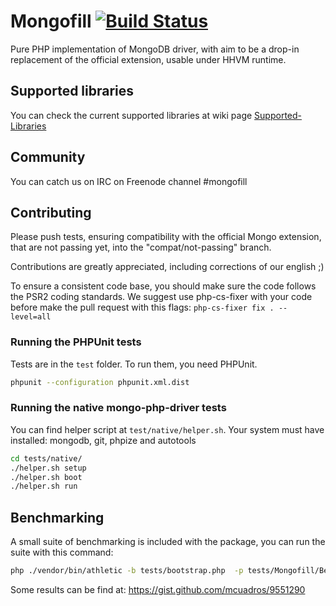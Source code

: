 Mongofill [![Build Status](https://secure.travis-ci.org/mongofill/mongofill.png)](http://travis-ci.org/mongofill/mongofill)
=========

Pure PHP implementation of MongoDB driver, with aim to be a drop-in
replacement of the official extension, usable under HHVM runtime.


Supported libraries
-------------------

You can check the current supported libraries at wiki page [Supported-Libraries](https://github.com/koubas/mongofill/wiki/Supported-Libraries)


Community
---------

You can catch us on IRC on Freenode channel #mongofill


Contributing
---------

Please push tests, ensuring compatibility with the official Mongo extension,
that are not passing yet, into the  "compat/not-passing" branch.

Contributions are greatly appreciated, including corrections of our english ;)

To ensure a consistent code base, you should make sure the code follows the PSR2 coding standards. We suggest use php-cs-fixer with your code before make the pull request with this flags: `php-cs-fixer fix . --level=all`

### Running the PHPUnit tests

Tests are in the `test` folder.
To run them, you need PHPUnit.

``` bash
phpunit --configuration phpunit.xml.dist
```

### Running the native mongo-php-driver tests

You can find helper script at `test/native/helper.sh`. Your system must have installed: mongodb, git, phpize and autotools

``` bash
cd tests/native/
./helper.sh setup
./helper.sh boot
./helper.sh run
```


Benchmarking
---------

A small suite of benchmarking is included with the package, you can run the suite with this command:

``` bash
php ./vendor/bin/athletic -b tests/bootstrap.php  -p tests/Mongofill/Benchmarks/
```

Some results can be find at: https://gist.github.com/mcuadros/9551290


